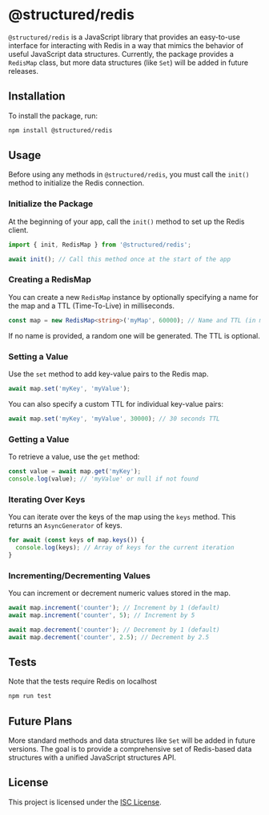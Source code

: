 # @structured/redis

`@structured/redis` is a JavaScript library that provides an easy-to-use interface for interacting with Redis in a way that mimics the behavior of useful JavaScript data structures. Currently, the package provides a `RedisMap` class, but more data structures (like `Set`) will be added in future releases.

## Installation

To install the package, run:

```bash
npm install @structured/redis
```

## Usage

Before using any methods in `@structured/redis`, you must call the `init()` method to initialize the Redis connection.

### Initialize the Package

At the beginning of your app, call the `init()` method to set up the Redis client.

```typescript
import { init, RedisMap } from '@structured/redis';

await init(); // Call this method once at the start of the app
```

### Creating a RedisMap

You can create a new `RedisMap` instance by optionally specifying a name for the map and a TTL (Time-To-Live) in milliseconds.

```typescript
const map = new RedisMap<string>('myMap', 60000); // Name and TTL (in ms)
```

If no name is provided, a random one will be generated. The TTL is optional.

### Setting a Value

Use the `set` method to add key-value pairs to the Redis map.

```typescript
await map.set('myKey', 'myValue');
```

You can also specify a custom TTL for individual key-value pairs:

```typescript
await map.set('myKey', 'myValue', 30000); // 30 seconds TTL
```

### Getting a Value

To retrieve a value, use the `get` method:

```typescript
const value = await map.get('myKey');
console.log(value); // 'myValue' or null if not found
```

### Iterating Over Keys

You can iterate over the keys of the map using the `keys` method. This returns an `AsyncGenerator` of keys.

```typescript
for await (const keys of map.keys()) {
  console.log(keys); // Array of keys for the current iteration
}
```

### Incrementing/Decrementing Values

You can increment or decrement numeric values stored in the map.

```typescript
await map.increment('counter'); // Increment by 1 (default)
await map.increment('counter', 5); // Increment by 5

await map.decrement('counter'); // Decrement by 1 (default)
await map.decrement('counter', 2.5); // Decrement by 2.5
```

## Tests

Note that the tests require Redis on localhost

```bash
npm run test
```

## Future Plans

More standard methods and data structures like `Set` will be added in future versions. The goal is to provide a comprehensive set of Redis-based data structures with a unified JavaScript structures API.

## License

This project is licensed under the [ISC License](https://opensource.org/licenses/ISC).
